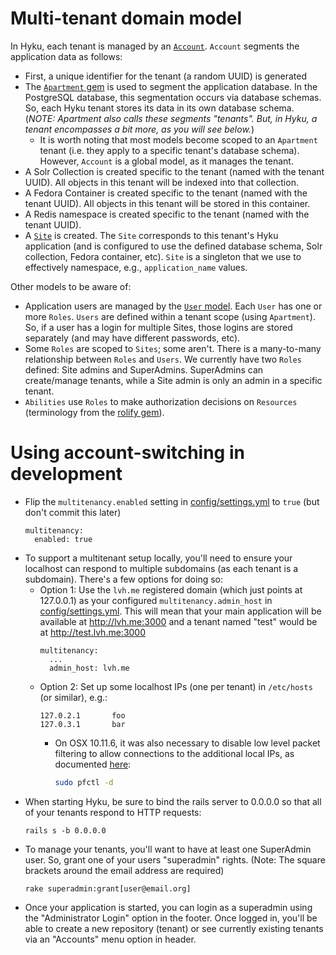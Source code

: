 # Multi-tenant domain model

In Hyku, each tenant is managed by an [`Account`](https://github.com/projecthydra-labs/hyku/blob/master/app/models/account.rb). `Account` segments the application data as follows:
* First, a unique identifier for the tenant (a random UUID) is generated
* The [`Apartment` gem](https://github.com/influitive/apartment) is used to segment the application database. In the PostgreSQL database, this segmentation occurs via database schemas. So, each Hyku tenant stores its data in its own database schema. (_NOTE: Apartment also calls these segments "tenants". But, in Hyku, a tenant encompasses a bit more, as you will see below._)
   * It is worth noting that most models become scoped to an `Apartment` tenant (i.e. they apply to a specific tenant's database schema). However, `Account` is a global model, as it manages the tenant. 
* A Solr Collection is created specific to the tenant (named with the tenant UUID). All objects in this tenant will be indexed into that collection.
* A Fedora Container is created specific to the tenant (named with the tenant UUID). All objects in this tenant will be stored in this container.
* A Redis namespace is created specific to the tenant (named with the tenant UUID).
* A [`Site`](https://github.com/projecthydra-labs/hyku/blob/master/app/models/site.rb) is created. The `Site` corresponds to this tenant's Hyku application (and is configured to use the defined database schema, Solr collection, Fedora container, etc). `Site` is a singleton that we use to effectively namespace, e.g., `application_name` values.

Other models to be aware of:
* Application users are managed by the [`User` model](https://github.com/projecthydra-labs/hyku/blob/master/app/models/user.rb). Each `User` has one or more `Roles`. `Users` are defined within a tenant scope (using `Apartment`). So, if a user has a login for multiple Sites, those logins are stored separately (and may have different passwords, etc).
* Some `Roles` are scoped to `Sites`; some aren't. There is a many-to-many relationship between `Roles` and `Users`. We currently have two `Roles` defined: Site admins and SuperAdmins. SuperAdmins can create/manage tenants, while a Site admin is only an admin in a specific tenant.
* `Abilities` use `Roles` to make authorization decisions on `Resources` (terminology from the [rolify gem](https://github.com/RolifyCommunity/rolify)).

# Using account-switching in development

* Flip the `multitenancy.enabled` setting in [config/settings.yml](https://github.com/projecthydra-labs/hybox/blob/master/config/settings.yml#L7) to `true` (but don't commit this later)
  ```
  multitenancy:
    enabled: true
  ```
* To support a multitenant setup locally, you'll need to ensure your localhost can respond to multiple subdomains (as each tenant is a subdomain). There's a few options for doing so:
   * Option 1: Use the `lvh.me` registered domain (which just points at 127.0.0.1) as your configured `multitenancy.admin_host` in [config/settings.yml](https://github.com/projecthydra-labs/hybox/blob/master/config/settings.yml#L9). This will mean that your main application will be available at http://lvh.me:3000 and a tenant named "test" would be at http://test.lvh.me:3000
     ```
     multitenancy:
       ...
       admin_host: lvh.me
     ```
   * Option 2: Set up some localhost IPs (one per tenant) in `/etc/hosts` (or similar), e.g.:
     ```
     127.0.2.1       foo
     127.0.3.1       bar
     ```
     * On OSX 10.11.6, it was also necessary to disable low level packet filtering to allow connections to the additional local IPs, as documented [here](https://gist.github.com/atz/0fb87891dd11d291d282947e4607fed9):
        ```bash
        sudo pfctl -d
        ```
* When starting Hyku, be sure to bind the rails server to 0.0.0.0 so that all of your tenants respond to HTTP requests: 
  ```
  rails s -b 0.0.0.0
  ```
* To manage your tenants, you'll want to have at least one SuperAdmin user. So, grant one of your users "superadmin" rights. (Note: The square brackets around the email address are 
required)
  ```
  rake superadmin:grant[user@email.org]
  ```
* Once your application is started, you can login as a superadmin using the "Administrator Login" option in the footer. Once logged in, you'll be able to create a new repository (tenant) or see currently existing tenants via an "Accounts" menu option in header.
